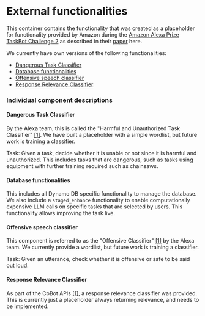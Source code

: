 # External functionalities

This container contains the functionality that was created as a placeholder for functionality provided by Amazon during the [Amazon Alexa Prize TaskBot Challenge 2](https://www.amazon.science/alexa-prize/taskbot-challenge) as described in their [paper](https://assets.amazon.science/3d/3a/c4ab98eb4d6eb1dcc6d279e25af5/taskbot-2-alexa-prize-paper.pdf) here.

We currently have own versions of the following functionalities:
- [Dangerous Task Classifier](#dangerous-task-classifier)
- [Database functionalities](#database-functionalities)
- [Offensive speech classifier](#offensive-speech-classifier)
- [Response Relevance Classifier](#response-relevance-classifier)


### Individual component descriptions
#### Dangerous Task Classifier
By the Alexa team, this is called the "Harmful and Unauthorized Task Classifier" [[1]](https://assets.amazon.science/3d/3a/c4ab98eb4d6eb1dcc6d279e25af5/taskbot-2-alexa-prize-paper.pdf).
We have built a placeholder with a simple wordlist, but future work is training a classifier.

Task: Given a task, decide whether it is usable or not since it is harmful and unauthorized.
This includes tasks that are dangerous, such as tasks using equipment with further training required such as chainsaws.

#### Database functionalities
This includes all Dynamo DB specific functionality to manage the database.
We also include a `staged_enhance` functionality to enable computationally expensive LLM calls on specific tasks that are selected by users.
This functionality allows improving the task live.

#### Offensive speech classifier
This component is referred to as the "Offensive Classifier" [[1]](https://assets.amazon.science/3d/3a/c4ab98eb4d6eb1dcc6d279e25af5/taskbot-2-alexa-prize-paper.pdf) by the Alexa team.
We currently provide a wordlist, but future work is training a classifier.

Task: Given an utterance, check whether it is offensive or safe to be said out loud.

#### Response Relevance Classifier
As part of the CoBot APIs [[1]](https://assets.amazon.science/3d/3a/c4ab98eb4d6eb1dcc6d279e25af5/taskbot-2-alexa-prize-paper.pdf),
a response relevance classifier was provided.
This is currently just a placeholder always returning relevance, and needs to be implemented.



